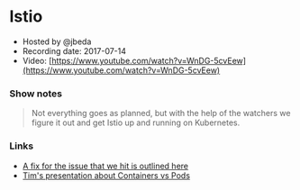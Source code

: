 # Istio

- Hosted by @jbeda
- Recording date: 2017-07-14
- Video: [https://www.youtube.com/watch?v=WnDG-5cvEew](https://www.youtube.com/watch?v=WnDG-5cvEew)

### Show notes

> Not everything goes as planned, but with the help of the watchers we figure it out and get Istio up and running on Kubernetes.

### Links

 - [A fix for the issue that we hit is outlined here](https://github.com/istio/istio/pull/333)
 - [Tim's presentation about Containers vs Pods](https://twitter.com/thockin/status/885803327614840833)
